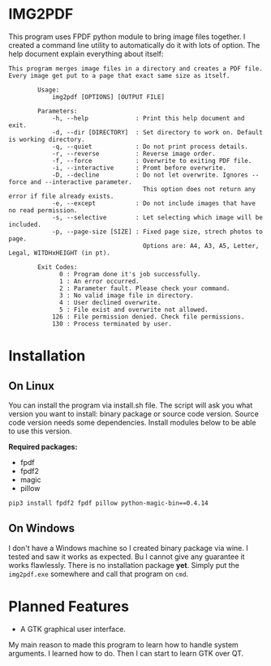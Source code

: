# IMG2PDF

This program uses FPDF python module to bring image files together. I created a command line utility to automatically do it with lots of option. The help document explain everything about itself:

```
This program merges image files in a directory and creates a PDF file. Every image get put to a page that exact same size as itself.

        Usage:
            img2pdf [OPTIONS] [OUTPUT FILE]

        Parameters:
            -h, --help             : Print this help document and exit.
            -d, --dir [DIRECTORY]  : Set directory to work on. Default is working directory.
            -q, --quiet            : Do not print process details.
            -r, --reverse          : Reverse image order.
            -f, --force            : Overwrite to exiting PDF file.
            -i, --interactive      : Promt before overwrite.
            -D, --decline          : Do not let overwrite. Ignores --force and --interactive parameter.
                                     This option does not return any error if file already exists.
            -e, --except           : Do not include images that have no read permission.
            -s, --selective        : Let selecting which image will be included.
            -p, --page-size [SIZE] : Fixed page size, strech photos to page.
                                     Options are: A4, A3, A5, Letter, Legal, WITDHxHEIGHT (in pt).

        Exit Codes:
              0 : Program done it's job successfully.
              1 : An error occurred.
              2 : Parameter fault. Please check your command.
              3 : No valid image file in directory.
              4 : User declined overwrite.
              5 : File exist and overwrite not allowed.
            126 : File permission denied. Check file permissions.
            130 : Process terminated by user.
```

# Installation

## On Linux

You can install the program via install.sh file. The script will ask you what version you want to install: binary package or source code version. Source code version needs some dependencies. Install modules below to be able to use this version.

**Required packages:**

* fpdf
* fpdf2
* magic
* pillow

```sh
pip3 install fpdf2 fpdf pillow python-magic-bin==0.4.14
```

## On Windows

I don't have a Windows machine so I created binary package via wine. I tested and saw it works as expected. Bu I cannot give any guarantee it works flawlessly. There is no installation package **yet**. Simply put the `img2pdf.exe` somewhere and call that program on `cmd`.

# Planned Features

* A GTK graphical user interface.

My main reason to made this program to learn how to handle system arguments. I learned how to do. Then I can start to learn GTK over QT.


